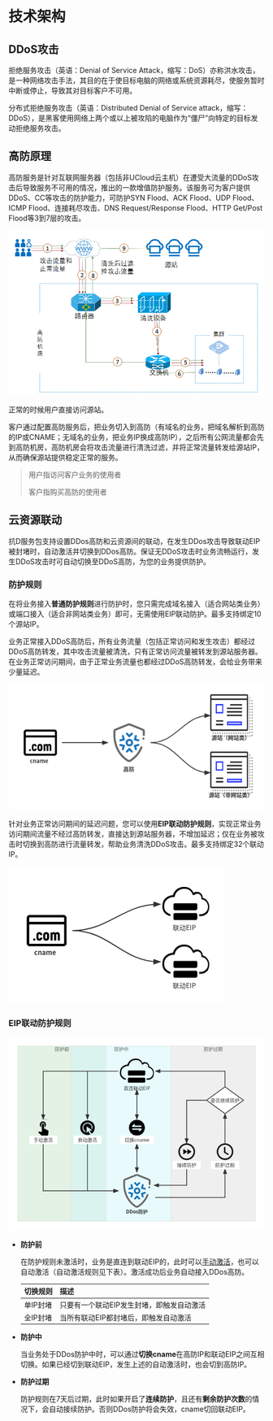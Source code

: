 

# 技术架构

## DDoS攻击

拒绝服务攻击（英语：Denial of Service
Attack，缩写：DoS）亦称洪水攻击，是一种网络攻击手法，其目的在于使目标电脑的网络或系统资源耗尽，使服务暂时中断或停止，导致其对目标客户不可用。

分布式拒绝服务攻击（英语：Distributed Denial of Service
attack，缩写：DDoS），是黑客使用网络上两个或以上被攻陷的电脑作为“僵尸”向特定的目标发动拒绝服务攻击。

## 高防原理

高防服务是针对互联网服务器（包括非UCloud云主机）在遭受大流量的DDoS攻击后导致服务不可用的情况，推出的一款增值防护服务。该服务可为客户提供DDoS、CC等攻击的防护能力，可防护SYN
Flood、ACK Flood、UDP Flood、ICMP Flood、连接耗尽攻击、DNS Request/Response
Flood、HTTP Get/Post Flood等3到7层的攻击。

![](/images/uadssp/concepts/高防架构.png)

正常的时候用户直接访问源站。

客户通过配置高防服务后，把业务切入到高防（有域名的业务，把域名解析到高防的IP或CNAME；无域名的业务，把业务IP换成高防IP），之后所有公网流量都会先到高防机房，高防机房会将攻击流量进行清洗过滤，并将正常流量转发给源站IP，从而确保源站提供稳定正常的服务。

> 用户指访问客户业务的使用者
>
> 客户指购买高防的使用者

## 云资源联动

抗D服务包支持设置DDos高防和云资源间的联动，在发生DDos攻击导致联动EIP被封堵时，自动激活并切换到DDos高防。保证无DDoS攻击时业务流畅运行，发生DDoS攻击时可自动切换至DDoS高防，为您的业务提供防护。

### 防护规则

在将业务接入**普通防护规则**进行防护时，您只需完成域名接入（适合网站类业务）或端口接入（适合非网站类业务）即可，无需使用EIP联动防护。最多支持绑定10个源站IP。

业务正常接入DDoS高防后，所有业务流量（包括正常访问和发生攻击）都经过DDoS高防转发，其中攻击流量被清洗，只有正常访问流量被转发到源站服务器。在业务正常访问期间，由于正常业务流量也都经过DDoS高防转发，会给业务带来少量延迟。

![](/images/uadssp/concepts/cname高防.png)

针对业务正常访问期间的延迟问题，您可以使用**EIP联动防护规则**，实现正常业务访问期间流量不经过高防转发，直接达到源站服务器，不增加延迟；仅在业务被攻击时切换到高防进行流量转发，帮助业务清洗DDoS攻击。最多支持绑定32个联动IP。

![](/images/uadssp/concepts/cname联动.png)

### EIP联动防护规则

![](/images/uadssp/concepts/cname切换.png)

- **防护前**

  在防护规则未激活时，业务是直连到联动EIP的，此时可以[手动激活](/uantiddos/uadssp/opintro/manuanl_activate_rule.md)，也可以自动激活（自动激活规则见下表）。激活成功后业务自动接入DDos高防。

    | 切换规则 | 描述                                |
    | ------- | ---------------------------------- |
    | 单IP封堵 | 只要有一个联动EIP发生封堵，即触发自动激活 |
    | 全IP封堵 | 当所有联动EIP都封堵后，即触发自动激活    |

- **防护中**

  当业务处于DDos防护中时，可以通过**切换cname**在高防IP和联动EIP之间互相切换。如果已经切到联动EIP，发生上述的自动激活时，也会切到高防IP。

- **防护过期**

  防护规则在7天后过期，此时如果开启了**连续防护**，且还有**剩余防护次数**的情况下，会自动接续防护。否则DDos防护将会失效，cname切回联动EIP。
